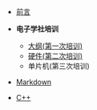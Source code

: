 - [前言](README.md)
- **电子学社培训**
  - [大纲(第一次培训)](teach/Chapter1/电子学社培训.md)
  - [硬件(第二次培训)](teach/Chapter2/电子学社培训.md)
  - 单片机(第三次培训)

- [Markdown](teach/markdown/markdown教学.md)
- [C++](teach/C++/C++.md)

